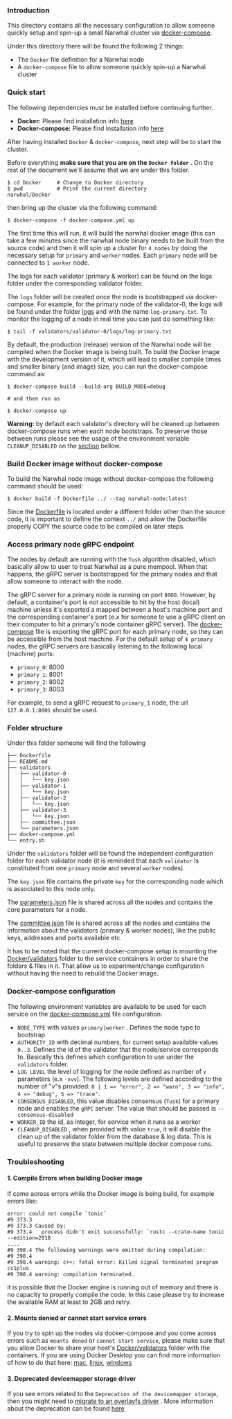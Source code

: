 ### Introduction

This directory contains all the necessary configuration to allow someone
quickly setup and spin-up a small Narwhal cluster via [docker-compose](https://docs.docker.com/compose/).

Under this directory there will be found the following 2 things:
* The `Docker` file definition for a Narwhal node
* A `docker-compose` file to allow someone quickly spin-up a Narwhal cluster

### Quick start

The following dependencies must be installed before continuing further.

* **Docker:** Please find installation info [here](https://docs.docker.com/get-docker/)
* **Docker-compose:** Please find installation info [here](https://docs.docker.com/compose/install/)

After having installed `Docker` & `docker-compose`, next step will be to
start the cluster. 

Before everything **make sure that you are on the `Docker folder`** . On the rest of the
document we'll assume that we are under this folder.
```
$ cd Docker     # Change to Docker directory
$ pwd           # Print the current directory 
narwhal/Docker
```

then bring up the cluster via the following command:
```
$ docker-compose -f docker-compose.yml up
```
The first time this will run, it will build the narwhal docker image (this can take a few minutes
since the narwhal node binary needs to be built from the source code) and then it will spin up 
a cluster for `4 nodes` by doing the necessary setup for `primary` and `worker` nodes. Each
`primary` node will be connected to `1 worker` node.

The logs for each validator (primary & worker) can be found on the logs folder under the corresponding
validator folder.

The `logs` folder will be created once the node is bootstrapped via docker-compose. 
For example, for the primary node of the validator-0, the logs will be found under
the folder [logs](validators/validator-0/logs) and with the name `log-primary.txt`. To monitor the logging
of a node in real time you can just do something like:
```
$ tail -f validators/validator-0/logs/log-primary.txt
```

By default, the production (release) version of the Narwhal node will be compiled when the Docker image is being built.
To build the Docker image with the development version of it, which will lead to smaller compile times and
smaller binary (and image) size, you can run the docker-compose command as:
```
$ docker-compose build --build-arg BUILD_MODE=debug

# and then run as

$ docker-compose up
```

**Warning:** by default each validator's directory will be cleaned up between docker-compose runs when each node
bootstraps. To preserve those between runs please see the usage of the environment variable `CLEANUP_DISABLED` on
the [section](#docker-compose-configuration) bellow.

### Build Docker image without docker-compose

To build the Narwhal node image without docker-compose the following command should be used:
```
$ docker build -f Dockerfile ../ --tag narwhal-node:latest
```

Since the [Dockerfile](Dockerfile) is located under a different folder other than the source code,
it is important to define the context `../` and allow the Dockerfile properly COPY the source
code to be compiled on later steps.

### Access primary node gRPC endpoint

The nodes by default are running with the `Tusk` algorithm disabled, which basically allow
to user to treat Narwhal as a pure mempool. When that happens, the gRPC server is bootstrapped
for the primary nodes and that allow someone to interact with the node.

The gRPC server for a primary node is running on port `8000`. However, by default, a container's port
is not accessible to hit by the host (local) machine unless it's exported a mapped between a host's
machine port and the corresponding container's port (e.x for someone to use a gRPC client on their
computer to hit a primary's node container gRPC server). The [docker-compose](docker-compose.yml) file is 
exporting the gRPC port for each primary node, so they can be accessible from the host machine. 
For the default setup of `4 primary` nodes, the gRPC servers are basically listening to the following
local (machine) ports:
* `primary_0`: 8000
* `primary_1`: 8001
* `primary_2`: 8002
* `primary_3`: 8003

For example, to send a gRPC request to `primary_1` node, the url `127.0.0.1:8001` should be used.

### Folder structure

Under this folder someone will find the following
```
├── Dockerfile
├── README.md
├── validators
│   ├── validator-0
│   │   └── key.json
│   ├── validator-1
│   │   └── key.json
│   ├── validator-2
│   │   └── key.json
│   ├── validator-3
│   │   └── key.json
│   ├── committee.json
│   └── parameters.json
├── docker-compose.yml
└── entry.sh
```

Under the `validators` folder will be found the independent configuration
folder for each validator node (it is reminded that each `validator` is 
constituted from one `primary` node and several `worker` nodes).

The `key.json` file contains the private `key` for the corresponding node which
is associated to this node only.

The [parameters.json](validators/parameters.json) file is shared across all the nodes and contains
the core parameters for a node.

The [committee.json](validators/committee.json) file is shared across all the nodes and contains
the information about the validators (primary & worker nodes), like the public keys, addresses and
ports available etc.

It has to be noted that the current docker-compose setup is mounting the [Docker/validators](validators)
folder to the service containers in order to share the folders & files in it. That allow us to experiment/change
configuration without having the need to rebuild the Docker image.

### Docker-compose configuration

The following environment variables are available to be used for each service on the
[docker-compose.yml](docker-compose.yml) file configuration:
* `NODE_TYPE` with values `primary|worker` . Defines the node type to bootstrap
* `AUTHORITY_ID` with decimal numbers, for current setup available values `0..3`. Defines the
id of the validator that the node/service corresponds to. Basically this defines which
configuration to use under the `validators` folder.
* `LOG_LEVEL` the level of logging for the node defined as number of `v` parameters (e.x `-vvv`). The following
levels are defined according to the number of "v"s provided: `0 | 1 => "error", 2 => "warn", 3 => "info", 
4 => "debug", 5 => "trace"`.
* `CONSENSUS_DISABLED`, this value disables consensus (`Tusk`) for a primary node and enables the
`gRPC` server. The value that should be passed is `--consensus-disabled`
* `WORKER_ID` the id, as integer, for service when it runs as a worker
* `CLEANUP_DISABLED` , when provided with value `true`, it will disable the clean up of the validator folder
from the database & log data. This is useful to preserve the state between multiple docker compose runs.

### Troubleshooting

#### 1. Compile Errors when building Docker image
If come across errors while the Docker image is being build, for example errors like:
```
error: could not compile `tonic`
#9 373.3 
#9 373.3 Caused by:
#9 373.4   process didn't exit successfully: `rustc --crate-name tonic --edition=2018
....
#9 398.4 The following warnings were emitted during compilation:
#9 398.4 
#9 398.4 warning: c++: fatal error: Killed signal terminated program cc1plus
#9 398.4 warning: compilation terminated.
```

it is possible that the Docker engine is running out of memory and there is no capacity to properly
compile the code. In this case please try to increase the available RAM at least to 2GB and retry.

#### 2. Mounts denied or cannot start service errors

If you try to spin up the nodes via docker-compose and you come across errors such as `mounts dened`
or `cannot start service`, please make sure that you allow Docker to share your host's [Docker/validators](validators)
folder with the containers. If you are using Docker Desktop you can find more information of how to do
that here: [mac](https://docs.docker.com/desktop/mac/#file-sharing), [linux](https://docs.docker.com/desktop/linux/#file-sharing),
[windows](https://docs.docker.com/desktop/windows/#file-sharing)

#### 3. Deprecated devicemapper storage driver

If you see errors related to the `Deprecation of the devicemapper storage`, then you might need to
[migrate to an overlayfs driver](https://docs.docker.com/storage/storagedriver/overlayfs-driver/) . 
More information about the deprecation can be found [here](https://docs.docker.com/engine/deprecated/#device-mapper-storage-driver) 